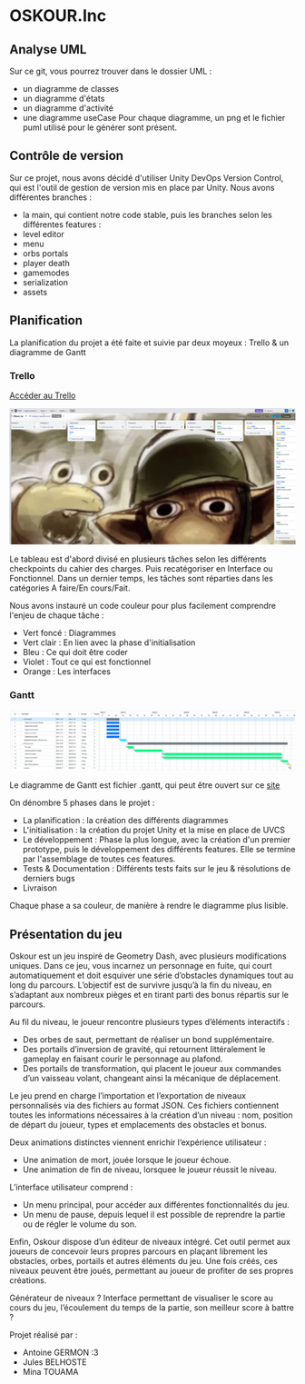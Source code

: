# OSKOUR.Inc

## Analyse UML
Sur ce git, vous pourrez trouver dans le dossier UML : 
- un diagramme de classes
- un diagramme d'états
- un diagramme d'activité
- une diagramme useCase
Pour chaque diagramme, un png et le fichier puml utilisé pour le générer sont présent.

## Contrôle de version
Sur ce projet, nous avons décidé d'utiliser Unity DevOps Version Control, qui est l'outil de gestion de version mis en place par Unity. Nous avons différentes branches : 
- la main, qui contient notre code stable,
puis les branches selon les différentes features : 
- level editor
- menu
- orbs portals
- player death
- gamemodes
- serialization
- assets

## Planification
La planification du projet a été faite et suivie par deux moyeux : Trello & un diagramme de Gantt

### Trello
[Accéder au Trello](https://trello.com/invite/b/67289e68c4fd9072247a1af7/ATTI92782fcaa240a02f5798cfb59cedae4b1D187122/geometry-dash-du-pauvre)

![TRELLO](./ressource/trello_oskour.png)

Le tableau est d'abord divisé en plusieurs tâches selon les différents checkpoints du cahier des charges. Puis recatégoriser en Interface ou Fonctionnel.
Dans un dernier temps, les tâches sont réparties dans les catégories A faire/En cours/Fait.

Nous avons instauré un code couleur pour plus facilement comprendre l'enjeu de chaque tâche : 
- Vert foncé : Diagrammes
- Vert clair : En lien avec la phase d'initialisation
- Bleu : Ce qui doit être coder
- Violet : Tout ce qui est fonctionnel
- Orange : Les interfaces

### Gantt
![GANTT](./ressource/gantt_oskour.png)

Le diagramme de Gantt est fichier .gantt, qui peut être ouvert sur ce [site](https://www.onlinegantt.com/#/gantt)

On dénombre 5 phases dans le projet : 
- La planification : la création des différents diagrammes
- L'initialisation : la création du projet Unity et la mise en place de UVCS
- Le développement : Phase la plus longue, avec la création d'un premier prototype, puis le développement des différents features. Elle se termine par l'assemblage de toutes ces features.
- Tests & Documentation : Différents tests faits sur le jeu & résolutions de derniers bugs
- Livraison

Chaque phase a sa couleur, de manière à rendre le diagramme plus lisible.

## Présentation du jeu

Oskour est un jeu inspiré de Geometry Dash, avec plusieurs modifications uniques. Dans ce jeu, vous incarnez un personnage en fuite, qui court automatiquement et doit esquiver une série d’obstacles dynamiques tout au long du parcours. L’objectif est de survivre jusqu’à la fin du niveau, en s’adaptant aux nombreux pièges et en tirant parti des bonus répartis sur le parcours.

Au fil du niveau, le joueur rencontre plusieurs types d’éléments interactifs :
- Des orbes de saut, permettant de réaliser un bond supplémentaire.
- Des portails d’inversion de gravité, qui retournent littéralement le gameplay en faisant courir le personnage au plafond.
- Des portails de transformation, qui placent le joueur aux commandes d’un vaisseau volant, changeant ainsi la mécanique de déplacement.

Le jeu prend en charge l’importation et l’exportation de niveaux personnalisés via des fichiers au format JSON. Ces fichiers contiennent toutes les informations nécessaires à la création d’un niveau : nom, position de départ du joueur, types et emplacements des obstacles et bonus.

Deux animations distinctes viennent enrichir l’expérience utilisateur :
- Une animation de mort, jouée lorsque le joueur échoue.
- Une animation de fin de niveau, lorsquee le joueur réussit le niveau.

L’interface utilisateur comprend :
- Un menu principal, pour accéder aux différentes fonctionnalités du jeu.
- Un menu de pause, depuis lequel il est possible de reprendre la partie ou de régler le volume du son.

Enfin, Oskour dispose d’un éditeur de niveaux intégré. Cet outil permet aux joueurs de concevoir leurs propres parcours en plaçant librement les obstacles, orbes, portails et autres éléments du jeu. Une fois créés, ces niveaux peuvent être joués, permettant au joueur de profiter de ses propres créations.

Générateur de niveaux ?
Interface permettant de visualiser le score au cours du jeu, l’écoulement du temps de la partie, son meilleur score à battre ?

Projet réalisé par :
- Antoine GERMON :3
- Jules BELHOSTE
- Mina TOUAMA


